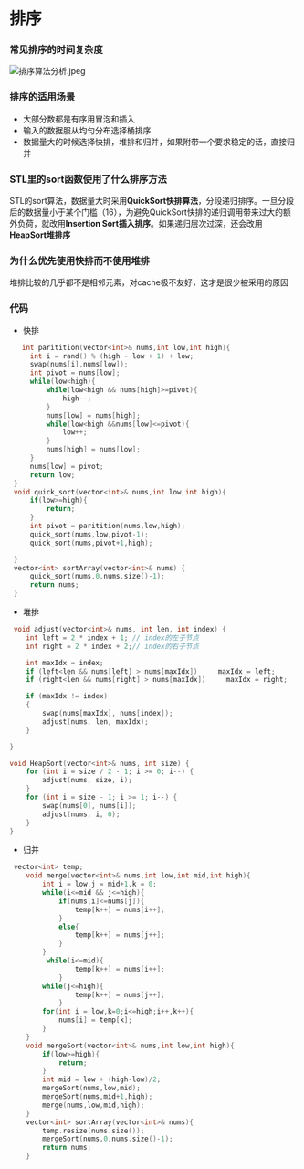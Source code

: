 # 排序

### 常见排序的时间复杂度

![排序算法分析.jpeg](https://segmentfault.com/img/bVbCXi7)

### 排序的适用场景

* 大部分数都是有序用冒泡和插入
* 输入的数据服从均匀分布选择桶排序
* 数据量大的时候选择快排，堆排和归并，如果附带一个要求稳定的话，直接归并   
  

### STL里的sort函数使用了什么排序方法

STL的sort算法，数据量大时采用**QuickSort快排算法**，分段递归排序。一旦分段后的数据量小于某个门槛（16），为避免QuickSort快排的递归调用带来过大的额外负荷，就改用**Insertion Sort插入排序**。如果递归层次过深，还会改用**HeapSort堆排序**  




### 为什么优先使用快排而不使用堆排

堆排比较的几乎都不是相邻元素，对cache极不友好，这才是很少被采用的原因





### 代码

* 快排

```c++
   int paritition(vector<int>& nums,int low,int high){
     int i = rand() % (high - low + 1) + low;
     swap(nums[i],nums[low]);
     int pivot = nums[low];
     while(low<high){
         while(low<high && nums[high]>=pivot){
             high--;
         }
         nums[low] = nums[high];
         while(low<high &&nums[low]<=pivot){
             low++;
         }
         nums[high] = nums[low];
     }
     nums[low] = pivot;
     return low;
 }
 void quick_sort(vector<int>& nums,int low,int high){ 
     if(low>=high){
         return;
     }
     int pivot = paritition(nums,low,high);
     quick_sort(nums,low,pivot-1);
     quick_sort(nums,pivot+1,high);

 }
 vector<int> sortArray(vector<int>& nums) {
     quick_sort(nums,0,nums.size()-1);
     return nums;
 }
```

* 堆排

```c++
 void adjust(vector<int>& nums, int len, int index) {
    int left = 2 * index + 1; // index的左子节点
    int right = 2 * index + 2;// index的右子节点

    int maxIdx = index;
    if (left<len && nums[left] > nums[maxIdx])     maxIdx = left;
    if (right<len && nums[right] > nums[maxIdx])     maxIdx = right;

    if (maxIdx != index)
    {
        swap(nums[maxIdx], nums[index]);
        adjust(nums, len, maxIdx);
    }

}

void HeapSort(vector<int>& nums, int size) {
    for (int i = size / 2 - 1; i >= 0; i--) {
        adjust(nums, size, i);
    }
    for (int i = size - 1; i >= 1; i--) {
        swap(nums[0], nums[i]);
        adjust(nums, i, 0);
    }
}
```

* 归并

```c++
 vector<int> temp;
    void merge(vector<int>& nums,int low,int mid,int high){
        int i = low,j = mid+1,k = 0;
        while(i<=mid && j<=high){
            if(nums[i]<=nums[j]){
                temp[k++] = nums[i++];
            }
            else{
                temp[k++] = nums[j++];
            }
        }
         while(i<=mid){
                temp[k++] = nums[i++];
            }
        while(j<=high){
                temp[k++] = nums[j++];
            }
        for(int i = low,k=0;i<=high;i++,k++){
            nums[i] = temp[k];
        }    
    }
    void mergeSort(vector<int>& nums,int low,int high){
        if(low>=high){
            return;
        }
        int mid = low + (high-low)/2;
        mergeSort(nums,low,mid);
        mergeSort(nums,mid+1,high);
        merge(nums,low,mid,high);
    }
    vector<int> sortArray(vector<int>& nums){
        temp.resize(nums.size());
        mergeSort(nums,0,nums.size()-1);
        return nums;
    }
```


